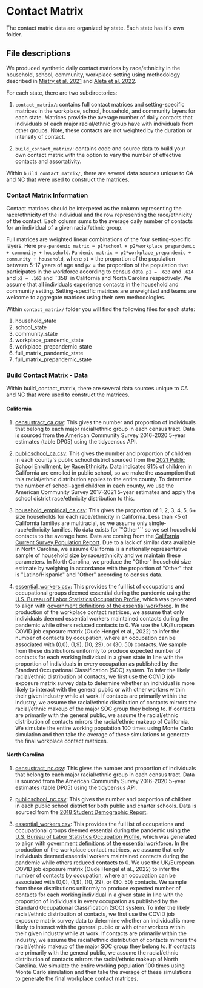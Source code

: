 # Contact Matrix

The contact matric data are organized by state. Each state has it's
own folder.

## File descriptions

We produced synthetic daily contact matrices by race/ethnicity 
in the household, school, community, workplace setting using 
methodology described in 
[Mistry et al. 2021](https://www.nature.com/articles/s41467-020-20544-y) and 
[Aleta et al. 2022](https://www.pnas.org/doi/full/10.1073/pnas.211218211).

For each state, there are two subdirectories: 

1. `contact_matrix/`: contains full contact matrices and
setting-specific matrices in the workplace, school, household, and
community layers for each state. Matrices provide the average number
of daily contacts that individuals of each major racial/ethnic group
have with individuals from other groups. Note, these contacts are not
weighted by the duration or intensity of contact.

2. `build_contact_matrix/`: contains code and source data to build
your own contact matrix with the option to vary the number of 
effective contacts and assortativity. 

Within `build_contact_matrix/`, there are several data sources unique 
to CA and NC that were used to construct the matrices. 

### Contact Matrix Information

Contact matrices should be interpeted as the column representing the 
race/ethnicity of the individual and the row representing the 
race/ethnicity of the contact. Each column sums to the average daily
 number of contacts for 
an individual of a given racial/ethnic group. 

Full matrices are weighted linear combinations of the four 
setting-specific layers. 
Here 
`pre-pandemic matrix = p1*school + p2*workplace_prepandemic + community + household`.
`Pandemic matrix = p2*workplace_prepandemic + community + household`, 
where `p1` = the proportion of the population between 5-17 years of age 
and `p2` = the proportion of the population that participates in the 
workforce according to census data. 
`p1 = .633` and `.614` and `p2 = .163` and ``.158` in California and 
North Carolina respectively. We assume that all individuals experience contacts 
in the household and community setting. Setting-specific matrices are unweighted 
and teams are welcome to aggregate matrices using their own methodologies. 


Within `contact_matrix/` folder you will find the following files for each state: 

1. household_state
2. school_state
3. community_state
4. workplace_pandemic_state
5. workplace_prepandemic_state
6. full_matrix_pandemic_state
7. full_matrix_prepandemic_state

### Build Contact Matrix - Data

Within build_contact_matrix, there are several data sources unique 
to CA and NC that were used to construct the matrices. 

#### California

1. [censustract_ca.csv](./california/build_contact_matrix/censustract_ca.csv): 
This gives the number and proportion of 
individuals that belong to each major racial/ethnic group in 
each census tract. Data is sourced from the American Community 
Survey 2016-2020 5-year estimates (table DP05) using the 
tidycensus API. 

2. [publicschool_ca.csv](./california/build_contact_matrix/publicschool_ca.csv): 
This gives the number and proportion of 
children in each county's public school district sourced from the 
[2021 Public School Enrollment, by Race/Ethnicity](https://www.kidsdata.org/topic/36/school-enrollment-race/table). 
Data indicates 91% of children in California are enrolled in public 
school, so we make the assumption that this racial/ethnic distribution
applies to the entire county. To determine the number of school-aged
children in each county, we use the American Community Survey 
2017-2021 5-year estimates and apply the school district 
race/ethnicity distribution to this. 

3. [household_empirical_ca.csv](./california/build_contact_matrix/household_empirical_ca.csv): 
This gives the proportion of 1, 2, 3, 4, 5, 6+ size households for 
each race/ethnicity in California. Less than <5 of California 
families are multiracial, so we assume only single-race/ethnicity 
families. No data exists for `"Other"`` so we set household contacts to 
the average here. Data are coming from the 
[California Current Survey Population Report](https://dof.ca.gov/wp-content/uploads/sites/352/Reports/Demographic_Reports/documents/CACPS07_final.pdf).
Due to a lack of similar data available in North Carolina, we assume 
California is a nationally representative sample of household size by 
race/ethnicity and we maintain these parameters. In North Carolina, 
we produce the "Other" household size estimate by weighing in 
accordance with the proportion of "Other" that is "Latino/Hispanic" and 
"Other" according to census data.

4. [essential_workers.csv](./california/build_contact_matrix/essential_workers.csv): 
This provides the full list of occupations and occupational groups 
deemed essential during the pandemic using the 
[U.S. Bureau of Labor Statistics Occupation Profile](https://www.bls.gov/oes/current/oes_stru.htm#49-0000), 
which was generated to align with 
[government definitions of the essential workforce](https://covid19.ca.gov/essential-workforce/#:~:text=Health%20care%20providers%20and%20caregivers,social%20workers%20and%20providers%20serving). 
In the production of the workplace contact matrices, we assume that 
only individuals deemed essential workers maintained contacts during 
the pandemic while others reduced contacts to 0. We use the UK/European 
COVID job exposure matrix (Oude Hengel et al., 2022) to infer the number 
of contacts by occupation, where an occupation can be associated 
with (0,0), (1,9), (10, 29), or (30, 50) contacts. We sample from these 
distributions uniformly to produce expected number of contacts for each 
working individual in a given state in line with the proportion of 
individuals in every occupation as published by the Standard Occupational 
Classification (SOC) system. To infer the likely racial/ethnic distribution
of contacts, we first use the COVID job exposure matrix survey data to 
determine whether an individual is more likely to interact with the general 
public or with other workers within their given industry while at work. If 
contacts are primarily within the industry, we assume the racial/ethnic 
distribution of contacts mirrors the racial/ethnic makeup of the major SOC 
group they belong to. If contacts are primarily with the general public, we 
assume the racial/ethnic distribution of contacts mirrors the racial/ethnic
makeup of California. We simulate the entire working population 100 times 
using Monte Carlo simulation and then take the average of these simulations 
to generate the final workplace contact matrices. 


#### North Carolina

1. [censustract_nc.csv](./north_carolina/build_contact_matrix/censustract_nc.csv): 
This gives the number and proportion of 
individuals that belong to each major racial/ethnic group in 
each census tract. Data is sourced from the American Community 
Survey 2016-2020 5-year estimates (table DP05) using the 
tidycensus API. 

2. [publicschool_nc.csv](./north_carolina/build_contact_matrix/publicschool_nc.csv): 
This gives the number and proportion of 
children in each public school district for both public and 
charter schools. Data is sourced from the 
[2018 Student Demographic Report](https://www.ncforum.org/wp-content/uploads/2018/08/Student-Demographics_2018.pdf). 

3. [essential_workers.csv](./north_carolina/build_contact_matrix/essential_workers.csv): 
This provides the full list of occupations and occupational groups deemed 
essential during the pandemic using the 
[U.S. Bureau of Labor Statistics Occupation Profile](https://www.bls.gov/oes/current/oes_stru.htm#49-0000), 
which was generated to align with 
[government definitions of the essential workforce](https://www.cisa.gov/sites/default/files/publications/ECIW_4.0_Guidance_on_Essential_Critical_Infrastructure_Workers_Final3_508_0.pdf). 
In the production of the workplace contact matrices, we assume that only 
individuals deemed essential workers maintained contacts during the pandemic 
while others reduced contacts to 0. We use the UK/European COVID job exposure 
matrix (Oude Hengel et al., 2022) to infer the number of contacts by occupation, 
where an occupation can be associated with (0,0), (1,9), (10, 29), or (30, 50) 
contacts. We sample from these distributions uniformly to produce expected 
number of contacts for each working individual in a given state in line with 
the proportion of individuals in every occupation as published by the Standard 
Occupational Classification (SOC) system. To infer the likely racial/ethnic 
distribution of contacts, we first use the COVID job exposure matrix survey 
data to determine whether an individual is more likely to interact with the 
general public or with other workers within their given industry while at work. 
If contacts are primarily within the industry, we assume the racial/ethnic 
distribution of contacts mirrors the racial/ethnic makeup of the major SOC 
group they belong to. If contacts are primarily with the general public, we 
assume the racial/ethnic distribution of contacts mirrors the racial/ethnic 
makeup of North Carolina. We simulate the entire working population 100 times 
using Monte Carlo simulation and then take the average of these simulations to 
generate the final workplace contact matrices. 

